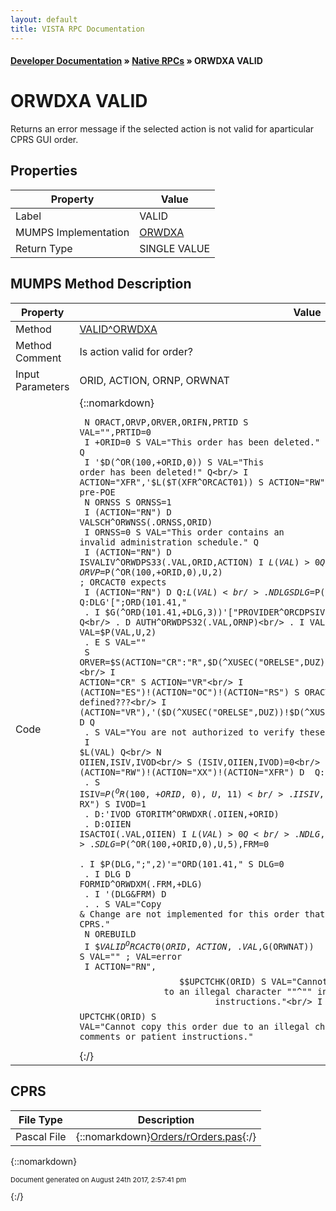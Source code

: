 ```yaml
---
layout: default
title: VISTA RPC Documentation
---
```


#### [Developer Documentation](../index) &#187; [Native RPCs](TableOfContents) &#187; ORWDXA VALID<br/>
# ORWDXA VALID

Returns an error message if the selected action is not valid for aparticular CPRS GUI order.

## Properties

Property | Value
--- | ---
Label | VALID
MUMPS Implementation | [ORWDXA](http://code.osehra.org/dox/Routine_ORWDXA_source.html)
Return Type | SINGLE VALUE




## MUMPS Method Description

Property | Value
--- | ---
Method | [VALID^ORWDXA](http://code.osehra.org/dox/Routine_ORWDXA_source.html)
Method Comment | Is action valid for order?
Input Parameters | ORID, ACTION, ORNP, ORWNAT
Code | {::nomarkdown}<pre><code> N ORACT,ORVP,ORVER,ORIFN,PRTID S VAL="",PRTID=0<br/> I +ORID=0 S VAL="This order has been deleted." Q<br/> I '$D(^OR(100,+ORID,0)) S VAL="This order has been deleted!" Q<br/> I ACTION="XFR",'$L($T(XFR^ORCACT01)) S ACTION="RW" ; for pre-POE<br/> N ORNSS S ORNSS=1<br/> I (ACTION="RN") D VALSCH^ORWNSS(.ORNSS,ORID)<br/> I ORNSS=0 S VAL="This order contains an invalid administration schedule." Q<br/> I (ACTION="RN") D ISVALIV^ORWDPS33(.VAL,ORID,ACTION) I $L(VAL)>0 Q<br/> S ORIFN=ORID,ORVP=$P(^OR(100,+ORID,0),U,2)  ; ORCACT0 expects<br/> I (ACTION="RN") D  Q:$L(VAL)<br/> . N DLG S DLG=$P(^OR(100,+ORID,0),U,5) Q:DLG'[";ORD(101.41,"<br/> . I $G(^ORD(101.41,+DLG,3))'["PROVIDER^ORCDPSIV" Q<br/> . D AUTH^ORWDPS32(.VAL,ORNP)<br/> . I VAL S VAL=$P(VAL,U,2)<br/> . E  S VAL=""<br/> S ORVER=$S(ACTION="CR":"R",$D(^XUSEC("ORELSE",DUZ)):"N",$D(^XUSEC("OREMAS",DUZ)):"C",1:"^")<br/> I ACTION="CR" S ACTION="VR"<br/> I (ACTION="ES")!(ACTION="OC")!(ACTION="RS") S ORACT=ACTION ; why not defined???<br/> I (ACTION="VR"),'($D(^XUSEC("ORELSE",DUZ))!$D(^XUSEC("OREMAS",DUZ))) D  Q<br/> . S VAL="You are not authorized to verify these orders."<br/> I $L(VAL) Q<br/> N OIIEN,ISIV,IVOD<br/> S (ISIV,OIIEN,IVOD)=0<br/> I (ACTION="RW")!(ACTION="XX")!(ACTION="XFR") D  Q:$L(VAL)<br/> . S ISIV=$P(^OR(100,+ORID,0),U,11)<br/> . I ISIV,($P(^ORD(100.98,ISIV,0),U,3)="IV RX") S IVOD=1<br/> . D:'IVOD GTORITM^ORWDXR(.OIIEN,+ORID)<br/> . D:OIIEN ISACTOI(.VAL,OIIEN) I $L(VAL)>0 Q<br/> . N DLG,FRM<br/> . S DLG=$P(^OR(100,+ORID,0),U,5),FRM=0<br/> . I $P(DLG,";",2)'="ORD(101.41," S DLG=0<br/> . I DLG D FORMID^ORWDXM(.FRM,+DLG)<br/> . I '(DLG&FRM) D<br/> . . S VAL="Copy & Change are not implemented for this order that predates CPRS."<br/> N OREBUILD<br/> I $$VALID^ORCACT0(ORID,ACTION,.VAL,$G(ORWNAT)) S VAL="" ; VAL=error<br/> I ACTION="RN",$$UPCTCHK(ORID) S VAL="Cannot renew this order due to an illegal character ""^"" in the comments or patient instructions."<br/> I ACTION="RW",$$UPCTCHK(ORID) S VAL="Cannot copy this order due to an illegal character ""^"" in the comments or patient instructions."</code></pre>{:/}



## CPRS

File Type | Description
--- | ---
Pascal File | {::nomarkdown}<a href="https://github.com/OSEHRA/VistA/blob/master/Packages/Order%20Entry%20Results%20Reporting/CPRS/CPRS-Chart/Orders/rOrders.pas">Orders/rOrders.pas</a>{:/}

{::nomarkdown} <br/><p style="font-size: 11px">Document generated on August 24th 2017, 2:57:41 pm</p>{:/}